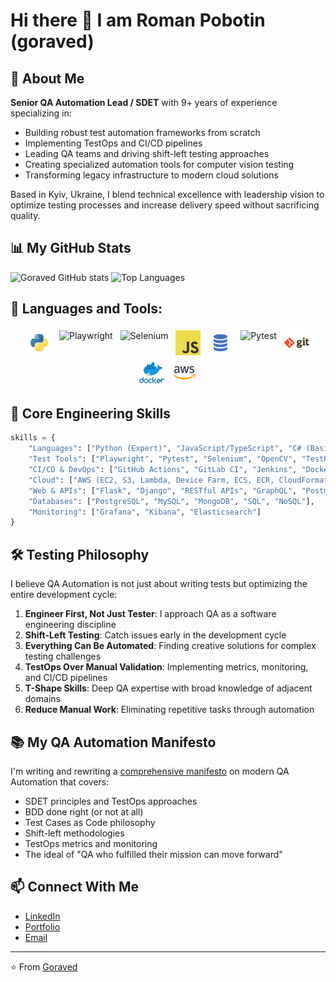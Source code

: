 # Hi there 👋 I am Roman Pobotin (goraved)

## 💼 About Me
**Senior QA Automation Lead / SDET** with 9+ years of experience specializing in:
- Building robust test automation frameworks from scratch
- Implementing TestOps and CI/CD pipelines
- Leading QA teams and driving shift-left testing approaches
- Creating specialized automation tools for computer vision testing
- Transforming legacy infrastructure to modern cloud solutions

Based in Kyiv, Ukraine, I blend technical excellence with leadership vision to optimize testing processes and increase delivery speed without sacrificing quality.

## 📊 My GitHub Stats
<p>
<div>

  ![Goraved GitHub stats](https://github-readme-stats.vercel.app/api?username=Goraved&count_private=true&show_icons=true&theme=dracula)
  ![Top Languages](https://github-readme-stats.vercel.app/api/top-langs/?username=Goraved&show_icons=true&theme=dracula&layout=compact)

</div>
</p>

## 🧰 Languages and Tools:
<p align="center">
  <img src="https://raw.githubusercontent.com/github/explore/80688e429a7d4ef2fca1e82350fe8e3517d3494d/topics/python/python.png" alt="Python" height="40" style="vertical-align:top; margin:4px">
  <img src="https://playwright.dev/img/playwright-logo.svg" alt="Playwright" height="40" style="vertical-align:top; margin:4px">
  <img src="https://pics.freeicons.io/uploads/icons/png/15484977381551942825-512.png" alt="Selenium" height="40" style="vertical-align:top; margin:4px">
  <img src="https://raw.githubusercontent.com/github/explore/80688e429a7d4ef2fca1e82350fe8e3517d3494d/topics/javascript/javascript.png" alt="Javascript" height="40" style="vertical-align:top; margin:4px">
  <img src="https://raw.githubusercontent.com/github/explore/80688e429a7d4ef2fca1e82350fe8e3517d3494d/topics/sql/sql.png" alt="SQL" height="40" style="vertical-align:top; margin:4px">
  <img src="https://pytest.org/en/7.3.x/_static/pytest_logo_curves.svg" alt="Pytest" height="40" style="vertical-align:top; margin:4px">
  <img src="https://raw.githubusercontent.com/github/explore/80688e429a7d4ef2fca1e82350fe8e3517d3494d/topics/git/git.png" alt="Git" height="40" style="vertical-align:top; margin:4px">
  <img src="https://raw.githubusercontent.com/github/explore/80688e429a7d4ef2fca1e82350fe8e3517d3494d/topics/docker/docker.png" alt="Docker" height="40" style="vertical-align:top; margin:4px">
  <img src="https://raw.githubusercontent.com/github/explore/80688e429a7d4ef2fca1e82350fe8e3517d3494d/topics/aws/aws.png" alt="AWS" height="40" style="vertical-align:top; margin:4px">
</p>

## 🚀 Core Engineering Skills
```python
skills = {
    "Languages": ["Python (Expert)", "JavaScript/TypeScript", "C# (Basic)"],
    "Test Tools": ["Playwright", "Pytest", "Selenium", "OpenCV", "TestRail", "Jira"],
    "CI/CD & DevOps": ["GitHub Actions", "GitLab CI", "Jenkins", "Docker", "AWS CodePipeline"],
    "Cloud": ["AWS (EC2, S3, Lambda, Device Farm, ECS, ECR, CloudFormation)", "OpenShift", "Kubernetes"],
    "Web & APIs": ["Flask", "Django", "RESTful APIs", "GraphQL", "Postman", "Swagger"],
    "Databases": ["PostgreSQL", "MySQL", "MongoDB", "SQL", "NoSQL"],
    "Monitoring": ["Grafana", "Kibana", "Elasticsearch"]
}
```

## 🛠️ Testing Philosophy
I believe QA Automation is not just about writing tests but optimizing the entire development cycle:

1. **Engineer First, Not Just Tester**: I approach QA as a software engineering discipline
2. **Shift-Left Testing**: Catch issues early in the development cycle
3. **Everything Can Be Automated**: Finding creative solutions for complex testing challenges
4. **TestOps Over Manual Validation**: Implementing metrics, monitoring, and CI/CD pipelines
5. **T-Shape Skills**: Deep QA expertise with broad knowledge of adjacent domains
6. **Reduce Manual Work**: Eliminating repetitive tasks through automation



## 📚 My QA Automation Manifesto
I'm writing and rewriting a [comprehensive manifesto](https://roman-pobotin.vercel.app/manifesto) on modern QA Automation that covers:
- SDET principles and TestOps approaches
- BDD done right (or not at all)
- Test Cases as Code philosophy
- Shift-left methodologies
- TestOps metrics and monitoring
- The ideal of "QA who fulfilled their mission can move forward"

## 📫 Connect With Me
- [LinkedIn](https://www.linkedin.com/in/romanpobotin/)
- [Portfolio](https://roman-pobotin.vercel.app/)
- [Email](mailto:roman.pobotin@gmail.com)

---

⭐️ From [Goraved](https://github.com/Goraved)
